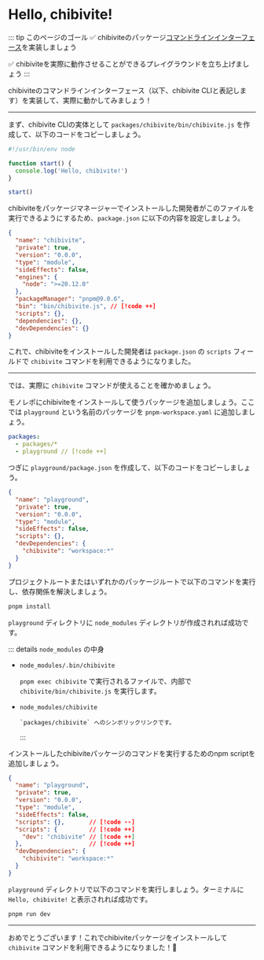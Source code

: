 # Hello, chibivite!

::: tip このページのゴール
✅ chibiviteのパッケージ[コマンドラインインターフェース](/ja/concepts/command-line-interface)を実装しましょう

✅ chibiviteを実際に動作させることができるプレイグラウンドを立ち上げましょう
:::

chibiviteのコマンドラインインターフェース（以下、chibivite CLIと表記します）を実装して、実際に動かしてみましょう！

---

まず、chibivite CLIの実体として `packages/chibivite/bin/chibivite.js` を作成して、以下のコードをコピーしましょう。

```js
#!/usr/bin/env node

function start() {
  console.log('Hello, chibivite!')
}

start()
```

chibiviteをパッケージマネージャーでインストールした開発者がこのファイルを実行できるようにするため、`package.json` に以下の内容を設定しましょう。

```json
{
  "name": "chibivite",
  "private": true,
  "version": "0.0.0",
  "type": "module",
  "sideEffects": false,
  "engines": {
    "node": ">=20.12.0"
  },
  "packageManager": "pnpm@9.0.6",
  "bin": "bin/chibivite.js", // [!code ++]
  "scripts": {},
  "dependencies": {},
  "devDependencies": {}
}
```

これで、chibiviteをインストールした開発者は `package.json` の `scripts` フィールドで `chibivite` コマンドを利用できるようになりました。

---

では、実際に `chibivite` コマンドが使えることを確かめましょう。

モノレポにchibiviteをインストールして使うパッケージを追加しましょう。ここでは `playground` という名前のパッケージを `pnpm-workspace.yaml` に追加しましょう。

```yaml
packages:
  - packages/*
  - playground // [!code ++]
```

つぎに `playground/package.json` を作成して、以下のコードをコピーしましょう。

```json
{
  "name": "playground",
  "private": true,
  "version": "0.0.0",
  "type": "module",
  "sideEffects": false,
  "scripts": {},
  "devDependencies": {
    "chibivite": "workspace:*"
  }
}
```

プロジェクトルートまたはいずれかのパッケージルートで以下のコマンドを実行し、依存関係を解決しましょう。

```bash
pnpm install
```

`playground` ディレクトリに `node_modules` ディレクトリが作成されれば成功です。

::: details `node_modules` の中身

- `node_modules/.bin/chibivite`

  `pnpm exec chibivite` で実行されるファイルで、内部で `chibivite/bin/chibivite.js` を実行します。

- `node_modules/chibivite`

      `packages/chibivite` へのシンボリックリンクです。

  :::

インストールしたchibiviteパッケージのコマンドを実行するためのnpm scriptを追加しましょう。

<!-- prettier-ignore -->
```json
{
  "name": "playground",
  "private": true,
  "version": "0.0.0",
  "type": "module",
  "sideEffects": false,
  "scripts": {},       // [!code --]
  "scripts": {         // [!code ++]
    "dev": "chibivite" // [!code ++]
  },                   // [!code ++]
  "devDependencies": {
    "chibivite": "workspace:*"
  }
}
```

`playground` ディレクトリで以下のコマンドを実行しましょう。ターミナルに `Hello, chibivite!` と表示されれば成功です。

```bash
pnpm run dev
```

---

おめでとうございます！これでchibiviteパッケージをインストールして `chibivite` コマンドを利用できるようになりました！🎉
